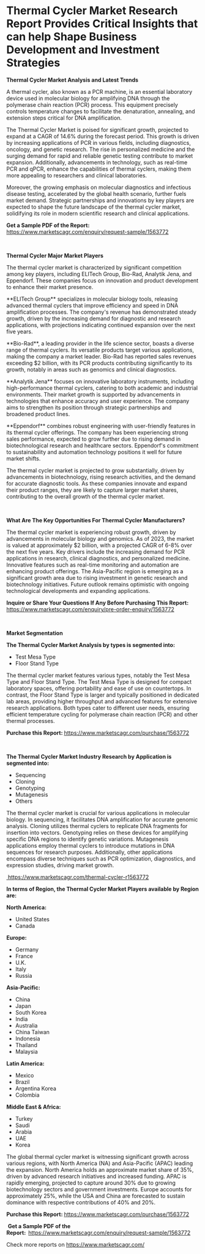 <p><h1>Thermal Cycler Market Research Report Provides Critical Insights that can help Shape Business Development and Investment Strategies</h1></p><p><strong>Thermal Cycler Market Analysis and Latest Trends</strong></p>
<p><p>A thermal cycler, also known as a PCR machine, is an essential laboratory device used in molecular biology for amplifying DNA through the polymerase chain reaction (PCR) process. This equipment precisely controls temperature changes to facilitate the denaturation, annealing, and extension steps critical for DNA amplification.</p><p>The Thermal Cycler Market is poised for significant growth, projected to expand at a CAGR of 14.6% during the forecast period. This growth is driven by increasing applications of PCR in various fields, including diagnostics, oncology, and genetic research. The rise in personalized medicine and the surging demand for rapid and reliable genetic testing contribute to market expansion. Additionally, advancements in technology, such as real-time PCR and qPCR, enhance the capabilities of thermal cyclers, making them more appealing to researchers and clinical laboratories. </p><p>Moreover, the growing emphasis on molecular diagnostics and infectious disease testing, accelerated by the global health scenario, further fuels market demand. Strategic partnerships and innovations by key players are expected to shape the future landscape of the thermal cycler market, solidifying its role in modern scientific research and clinical applications.</p></p>
<p><strong>Get a Sample PDF of the Report:&nbsp;</strong> <a href="https://www.marketscagr.com/enquiry/request-sample/1563772?utm_campaign=2756&utm_medium=2&utm_source=Github&utm_content=ia&utm_term=11042025&utm_id=thermal-cycler">https://www.marketscagr.com/enquiry/request-sample/1563772</a></p>
<p>&nbsp;</p>
<p><strong>Thermal Cycler Major Market Players</strong></p>
<p><p>The thermal cycler market is characterized by significant competition among key players, including ELITech Group, Bio-Rad, Analytik Jena, and Eppendorf. These companies focus on innovation and product development to enhance their market presence.</p><p>**ELITech Group** specializes in molecular biology tools, releasing advanced thermal cyclers that improve efficiency and speed in DNA amplification processes. The company's revenue has demonstrated steady growth, driven by the increasing demand for diagnostic and research applications, with projections indicating continued expansion over the next five years.</p><p>**Bio-Rad**, a leading provider in the life science sector, boasts a diverse range of thermal cyclers. Its versatile products target various applications, making the company a market leader. Bio-Rad has reported sales revenues exceeding $2 billion, with its PCR products contributing significantly to its growth, notably in areas such as genomics and clinical diagnostics.</p><p>**Analytik Jena** focuses on innovative laboratory instruments, including high-performance thermal cyclers, catering to both academic and industrial environments. Their market growth is supported by advancements in technologies that enhance accuracy and user experience. The company aims to strengthen its position through strategic partnerships and broadened product lines.</p><p>**Eppendorf** combines robust engineering with user-friendly features in its thermal cycler offerings. The company has been experiencing strong sales performance, expected to grow further due to rising demand in biotechnological research and healthcare sectors. Eppendorf's commitment to sustainability and automation technology positions it well for future market shifts.</p><p>The thermal cycler market is projected to grow substantially, driven by advancements in biotechnology, rising research activities, and the demand for accurate diagnostic tools. As these companies innovate and expand their product ranges, they are likely to capture larger market shares, contributing to the overall growth of the thermal cycler market.</p></p>
<p>&nbsp;</p>
<p><strong>What Are The Key Opportunities For Thermal Cycler Manufacturers?</strong></p>
<p><p>The thermal cycler market is experiencing robust growth, driven by advancements in molecular biology and genomics. As of 2023, the market is valued at approximately $2 billion, with a projected CAGR of 6-8% over the next five years. Key drivers include the increasing demand for PCR applications in research, clinical diagnostics, and personalized medicine. Innovative features such as real-time monitoring and automation are enhancing product offerings. The Asia-Pacific region is emerging as a significant growth area due to rising investment in genetic research and biotechnology initiatives. Future outlook remains optimistic with ongoing technological developments and expanding applications.</p></p>
<p><strong>Inquire or Share Your Questions If Any Before Purchasing This Report:</strong> <a href="https://www.marketscagr.com/enquiry/pre-order-enquiry/1563772?utm_campaign=2756&utm_medium=2&utm_source=Github&utm_content=ia&utm_term=11042025&utm_id=thermal-cycler">https://www.marketscagr.com/enquiry/pre-order-enquiry/1563772</a></p>
<p>&nbsp;</p>
<p><strong>Market Segmentation</strong></p>
<p><strong>The Thermal Cycler Market Analysis by types is segmented into:</strong></p>
<p><ul><li>Test Mesa Type</li><li>Floor Stand Type</li></ul></p>
<p><p>The thermal cycler market features various types, notably the Test Mesa Type and Floor Stand Type. The Test Mesa Type is designed for compact laboratory spaces, offering portability and ease of use on countertops. In contrast, the Floor Stand Type is larger and typically positioned in dedicated lab areas, providing higher throughput and advanced features for extensive research applications. Both types cater to different user needs, ensuring efficient temperature cycling for polymerase chain reaction (PCR) and other thermal processes.</p></p>
<p><strong>Purchase this Report:&nbsp;</strong><a href="https://www.marketscagr.com/purchase/1563772?utm_campaign=2756&utm_medium=2&utm_source=Github&utm_content=ia&utm_term=11042025&utm_id=thermal-cycler">https://www.marketscagr.com/purchase/1563772</a></p>
<p>&nbsp;</p>
<p><strong>The Thermal Cycler Market Industry Research by Application is segmented into:</strong></p>
<p><ul><li>Sequencing</li><li>Cloning</li><li>Genotyping</li><li>Mutagenesis</li><li>Others</li></ul></p>
<p><p>The thermal cycler market is crucial for various applications in molecular biology. In sequencing, it facilitates DNA amplification for accurate genomic analysis. Cloning utilizes thermal cyclers to replicate DNA fragments for insertion into vectors. Genotyping relies on these devices for amplifying specific DNA regions to identify genetic variations. Mutagenesis applications employ thermal cyclers to introduce mutations in DNA sequences for research purposes. Additionally, other applications encompass diverse techniques such as PCR optimization, diagnostics, and expression studies, driving market growth.</p></p>
<p><a href="https://www.marketscagr.com/thermal-cycler-r1563772?utm_campaign=2756&utm_medium=2&utm_source=Github&utm_content=ia&utm_term=11042025&utm_id=thermal-cycler">&nbsp;https://www.marketscagr.com/thermal-cycler-r1563772</a></p>
<p><strong>In terms of Region, the Thermal Cycler Market Players available by Region are:</strong></p>
<p>
    <p> <strong> North America: </strong>
        <ul>
            <li>United States</li>
            <li>Canada</li>
        </ul>
        </p> 
    <p> <strong> Europe: </strong>
        <ul>
            <li>Germany</li>
            <li>France</li>
            <li>U.K.</li>
            <li>Italy</li>
            <li>Russia</li>
        </ul>
        </p> 
    <p> <strong> Asia-Pacific: </strong>
        <ul>
            <li>China</li>
            <li>Japan</li>
            <li>South Korea</li>
            <li>India</li>
            <li>Australia</li>
            <li>China Taiwan</li>
            <li>Indonesia</li>
            <li>Thailand</li>
            <li>Malaysia</li>
        </ul>
        </p> 
    <p> <strong> Latin America: </strong>
        <ul>
            <li>Mexico</li>
            <li>Brazil</li>
            <li>Argentina Korea</li>
            <li>Colombia</li>
        </ul>
        </p> 
    <p> <strong> Middle East & Africa: </strong>
        <ul>
            <li>Turkey</li>
            <li>Saudi</li>
            <li>Arabia</li>
            <li>UAE</li>
            <li>Korea</li>
        </ul>
    </p>
    </p>
<p><p>The global thermal cycler market is witnessing significant growth across various regions, with North America (NA) and Asia-Pacific (APAC) leading the expansion. North America holds an approximate market share of 35%, driven by advanced research initiatives and increased funding. APAC is rapidly emerging, projected to capture around 30% due to growing biotechnology sectors and government investments. Europe accounts for approximately 25%, while the USA and China are forecasted to sustain dominance with respective contributions of 40% and 20%.</p></p>
<p><strong>Purchase this Report: </strong><a href="https://www.marketscagr.com/purchase/1563772?utm_campaign=2756&utm_medium=2&utm_source=Github&utm_content=ia&utm_term=11042025&utm_id=thermal-cycler">https://www.marketscagr.com/purchase/1563772</a></p>
<p>&nbsp;<strong>Get a Sample PDF of the Report:&nbsp;&nbsp;</strong><a href="https://www.marketscagr.com/enquiry/request-sample/1563772?utm_campaign=2756&utm_medium=2&utm_source=Github&utm_content=ia&utm_term=11042025&utm_id=thermal-cycler">https://www.marketscagr.com/enquiry/request-sample/1563772</a></p>
<p><strong></strong></p>
<p>Check more reports on <a href="https://www.marketscagr.com/?utm_campaign=2756&utm_medium=2&utm_source=Github&utm_content=ia&utm_term=11042025&utm_id=thermal-cycler">https://www.marketscagr.com/</a></p>